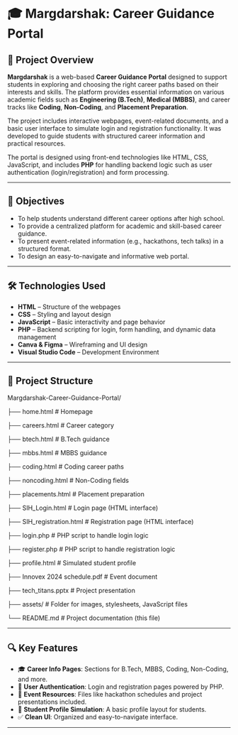 # 🎓 Margdarshak: Career Guidance Portal

## 📘 Project Overview

**Margdarshak** is a web-based **Career Guidance Portal** designed to support students in exploring and choosing the right career paths based on their interests and skills. The platform provides essential information on various academic fields such as **Engineering (B.Tech)**, **Medical (MBBS)**, and career tracks like **Coding**, **Non-Coding**, and **Placement Preparation**.

The project includes interactive webpages, event-related documents, and a basic user interface to simulate login and registration functionality. It was developed to guide students with structured career information and practical resources.

The portal is designed using front-end technologies like HTML, CSS, JavaScript, and includes **PHP** for handling backend logic such as user authentication (login/registration) and form processing.


---

## 🎯 Objectives

- To help students understand different career options after high school.
- To provide a centralized platform for academic and skill-based career guidance.
- To present event-related information (e.g., hackathons, tech talks) in a structured format.
- To design an easy-to-navigate and informative web portal.

---

## 🛠️ Technologies Used

- **HTML** – Structure of the webpages  
- **CSS** – Styling and layout design  
- **JavaScript** – Basic interactivity and page behavior
- **PHP** – Backend scripting for login, form handling, and dynamic data management  
- **Canva & Figma** – Wireframing and UI design  
- **Visual Studio Code** – Development Environment  

---

## 📁 Project Structure
Margdarshak-Career-Guidance-Portal/

├── home.html                  # Homepage

├── careers.html               # Career category 

├── btech.html                 # B.Tech guidance

├── mbbs.html                  # MBBS guidance

├── coding.html                # Coding career paths

├── noncoding.html             # Non-Coding fields

├── placements.html            # Placement preparation

├── SIH_Login.html             # Login page (HTML interface)

├── SIH_registration.html      # Registration page (HTML interface)

├── login.php                  # PHP script to handle login logic

├── register.php               # PHP script to handle registration logic

├── profile.html               # Simulated student profile

├── Innovex 2024 schedule.pdf  # Event document

├── tech_titans.pptx           # Project presentation


├── assets/                    # Folder for images, stylesheets, JavaScript files

└── README.md                  # Project documentation (this file)


---

## 🔍 Key Features

- 🎓 **Career Info Pages**: Sections for B.Tech, MBBS, Coding, Non-Coding, and more.
- 🔐 **User Authentication**: Login and registration pages powered by PHP.
- 📁 **Event Resources**: Files like hackathon schedules and project presentations included.
- 📄 **Student Profile Simulation**: A basic profile layout for students.
- ✅ **Clean UI**: Organized and easy-to-navigate interface.

---
